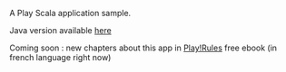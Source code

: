 A Play Scala application sample. 

Java version available [here](https://github.com/loicdescotte/vote4music)

Coming soon : new chapters about this app in [Play!Rules](https://github.com/3monkeys/play.rules) free ebook (in french language right now)